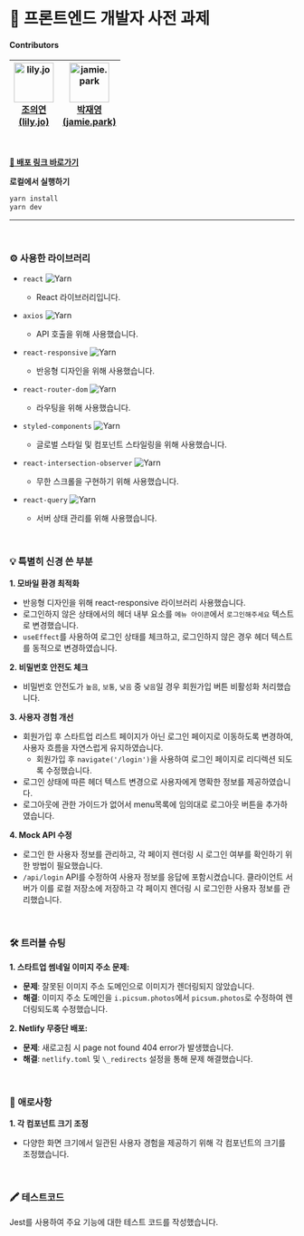 # 🦄 프론트엔드 개발자 사전 과제

#### Contributors

| <img src="https://github.com/whdmldus1116.png?size=70" alt="lily.jo" width="70"/><br>[조의연 <br/> (lily.jo)](https://github.com/whdmldus1116) | <img src="https://github.com/yoouung.png?size=70" alt="jamie.park" width="70"/><br>[박재영 <br/> (jamie.park)](https://github.com/yoouung) |
| :--------------------------------------------------------------------------------------------------------------------------------------------: | :----------------------------------------------------------------------------------------------------------------------------------------: |

<br/>

**[🔗 배포 링크 바로가기](https://lilyjamie.netlify.app)**

**로컬에서 실행하기**

```sh
yarn install
yarn dev
```

---

<br />

### ⚙️ 사용한 라이브러리

- `react` ![Yarn](https://img.shields.io/badge/yarn-v18.2.0-blue)
  - React 라이브러리입니다.

- `axios` ![Yarn](https://img.shields.io/badge/yarn-v1.7.2-blue)
  - API 호출을 위해 사용했습니다.
    
- `react-responsive` ![Yarn](https://img.shields.io/badge/yarn-v10.0.0-blue)
  - 반응형 디자인을 위해 사용했습니다.
    
- `react-router-dom` ![Yarn](https://img.shields.io/badge/yarn-v6.25.1-blue)
  - 라우팅을 위해 사용했습니다.
    
- `styled-components` ![Yarn](https://img.shields.io/badge/yarn-v6.1.12-blue)
  - 글로벌 스타일 및 컴포넌트 스타일링을 위해 사용했습니다.
    
- `react-intersection-observer` ![Yarn](https://img.shields.io/badge/yarn-v9.13.0-blue)
  - 무한 스크롤을 구현하기 위해 사용했습니다.
    
- `react-query` ![Yarn](https://img.shields.io/badge/yarn-v3.39.3-blue)
  - 서버 상태 관리를 위해 사용했습니다.

<br/>

### 💡 특별히 신경 쓴 부분

**1. 모바일 환경 최적화**

- 반응형 디자인을 위해 react-responsive 라이브러리 사용했습니다.
- 로그인하지 않은 상태에서의 헤더 내부 요소를 `메뉴 아이콘`에서 `로그인해주세요` 텍스트로 변경했습니다.
- `useEffect`를 사용하여 로그인 상태를 체크하고, 로그인하지 않은 경우 헤더 텍스트를 동적으로 변경하였습니다.

**2. 비밀번호 안전도 체크**

- 비밀번호 안전도가 `높음`, `보통`, `낮음` 중 `낮음`일 경우 회원가입 버튼 비활성화 처리했습니다.

**3. 사용자 경험 개선**

- 회원가입 후 스타트업 리스트 페이지가 아닌 로그인 페이지로 이동하도록 변경하여, 사용자 흐름을 자연스럽게 유지하였습니다.
  - 회원가입 후 `navigate('/login')`을 사용하여 로그인 페이지로 리디렉션 되도록 수정했습니다.
- 로그인 상태에 따른 헤더 텍스트 변경으로 사용자에게 명확한 정보를 제공하였습니다.
- 로그아웃에 관한 가이드가 없어서 menu목록에 임의대로 로그아웃 버튼을 추가하였습니다.

**4. Mock API 수정**

- 로그인 한 사용자 정보를 관리하고, 각 페이지 렌더링 시 로그인 여부를 확인하기 위한 방법이 필요했습니다.
- `/api/login` API를 수정하여 사용자 정보를 응답에 포함시켰습니다. 클라이언트 서버가 이를 로컬 저장소에 저장하고 각 페이지 렌더링 시 로그인한 사용자 정보를 관리했습니다.

<br/>

### 🛠️ 트러블 슈팅

**1. 스타트업 썸네일 이미지 주소 문제:**

- **문제**: 잘못된 이미지 주소 도메인으로 이미지가 렌더링되지 않았습니다.
- **해결**: 이미지 주소 도메인을 `i.picsum.photos`에서 `picsum.photos`로 수정하여 렌더링되도록 수정했습니다.

**2. Netlify 무중단 배포:**

- **문제**: 새로고침 시 page not found 404 error가 발생했습니다.
- **해결**: `netlify.toml` 및 `\_redirects` 설정을 통해 문제 해결했습니다.

<br/>

### 🚧 애로사항

**1. 각 컴포넌트 크기 조정**

- 다양한 화면 크기에서 일관된 사용자 경험을 제공하기 위해 각 컴포넌트의 크기를 조정했습니다.

<br/>

### 🖍️ 테스트코드

Jest를 사용하여 주요 기능에 대한 테스트 코드를 작성했습니다.

<br/>
